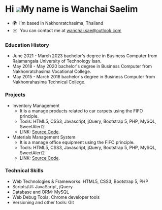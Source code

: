 Hi ![](https://user-images.githubusercontent.com/18350557/176309783-0785949b-9127-417c-8b55-ab5a4333674e.gif)My name is Wanchai Saelim
======================================================================================================================================

*   🌍  I'm based in Nakhonratchasima, Thailand
*   ✉️  You can contact me at [wanchai.sae@outlook.com](mailto:wanchai.sae@outlook.com)

### Education History
  - June 2021 - March 2023 bachelor's degree in Business Computer from Rajamangala University of Technology Isan.
  - May 2018 - May 2020 bachelor's degree in Business Computer from Nakhonratchasima Vocational College.
  - May 2015 - March 2018 bachelor's degree in Business Computer from Nakhonrahasima Technical College.

### Projects
  - Inventory Management
    - It is a manage products related to car carpets using the FIFO principle.
    - Tools: HTML5, CSS3, Javascript, jQuery, Bootstrap 5, PHP, MySQL, SweetAlert2
    - LINK: [Source Code](https://github.com/seayprem/sok).
  - Materials Management System
    - It is a manage office equipment using the FIFO principle.
    - Tools: HTML5, CSS3, Javascript, jQuery, Bootstrap 5, PHP, MySQL, SweetAlert2
    - LINK: [Source Code](https://github.com/seayprem/pmj/).

### Technical Skills 
  - Web Technologies & Frameworks: HTML5, CSS3, Bootstrap 5, PHP
  - Scripts/UI: JavaScript, jQuery
  - Database and ORM: MySQL
  - Web Debug Tools: Chrome developer tools
  - Versioning and other tools: Git
